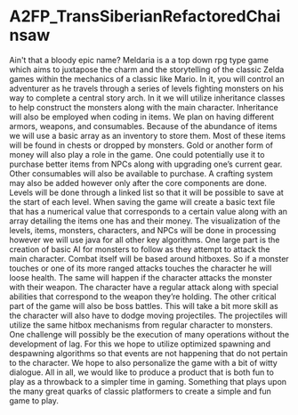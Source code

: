 # A2FP_TransSiberianRefactoredChainsaw
Ain't that a bloody epic name?
Meldaria is a a top down rpg type game which aims to juxtapose the charm and the storytelling of the classic Zelda games within the mechanics of a classic like Mario. In it, you will control an adventurer as he travels through a series of levels fighting monsters on his way to complete a central story arch.
In it we will utilize inheritance classes to help construct the monsters along with the main character. Inheritance will also be employed when coding in items. We plan on having different armors, weapons, and consumables. Because of the abundance of items we will use a basic array as an inventory to store them. Most of these items will be found in chests or dropped by monsters. Gold or another form of money will also play a role in the game. One could potentially use it to purchase better items from NPCs along with upgrading one’s current gear. Other consumables will also be available to purchase. A crafting system may also be added however only after the core components are done.
Levels will be done through a linked list so that it will be possible to save at the start of each level. When saving the game will create a basic text file that has a numerical value that corresponds to a certain value along with an array detailing the items one has and their money.
The visualization of the levels, items, monsters, characters, and NPCs will be done in processing however we will use java for all other key algorithms. One large part is the creation of basic AI for monsters to follow as they attempt to attack the main character. Combat itself will be based around hitboxes. So if a monster touches or one of its more ranged attacks touches the character he will loose health. The same will happen if the character attacks the monster with their weapon. The character have a regular attack along with special abilities that correspond to the weapon they’re holding.
The other critical part of the game will also be boss battles. This will take a bit more skill as the character will also have to dodge moving projectiles. The projectiles will utilize the same hitbox mechanisms from regular character to monsters. One challenge will possibly be the execution of many operations without the development of lag. For this we hope to utilize optimized spawning and despawning algorithms so that events are not happening that do not pertain to the character.
We hope to also personalize the game with a bit of witty dialogue. All in all, we would like to produce a product that is both fun to play as a throwback to a simpler time in gaming. Something that plays upon the many great quarks of classic platformers to create a simple and fun game to play.  
